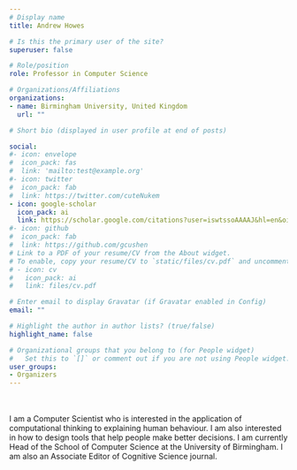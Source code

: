 ```yaml
---
# Display name
title: Andrew Howes

# Is this the primary user of the site?
superuser: false

# Role/position
role: Professor in Computer Science

# Organizations/Affiliations
organizations:
- name: Birmingham University, United Kingdom
  url: ""

# Short bio (displayed in user profile at end of posts)

social:
#- icon: envelope
#  icon_pack: fas
#  link: 'mailto:test@example.org'
#- icon: twitter
#  icon_pack: fab
#  link: https://twitter.com/cuteNukem
- icon: google-scholar
  icon_pack: ai
  link: https://scholar.google.com/citations?user=iswtssoAAAAJ&hl=en&oi=ao
#- icon: github
#  icon_pack: fab
#  link: https://github.com/gcushen
# Link to a PDF of your resume/CV from the About widget.
# To enable, copy your resume/CV to `static/files/cv.pdf` and uncomment the lines below.
# - icon: cv
#   icon_pack: ai
#   link: files/cv.pdf

# Enter email to display Gravatar (if Gravatar enabled in Config)
email: ""

# Highlight the author in author lists? (true/false)
highlight_name: false

# Organizational groups that you belong to (for People widget)
#   Set this to `[]` or comment out if you are not using People widget.
user_groups:
- Organizers
---
```

<br>
<br>
I am a Computer Scientist who is interested in the application of computational thinking to explaining human behaviour. I am also interested in how to design tools that help people make better decisions. I am currently Head of the School of Computer Science at the University of Birmingham. I am also an Associate Editor of Cognitive Science journal. 
